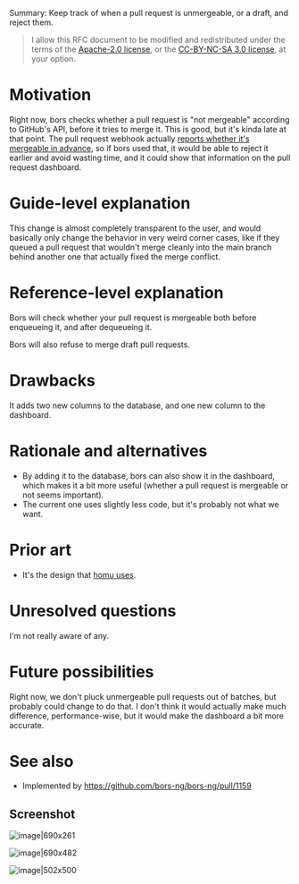 Summary: Keep track of when a pull request is unmergeable, or a draft, and reject them.

> I allow this RFC document to be modified and redistributed under the terms of the [Apache-2.0 license](http://www.apache.org/licenses/LICENSE-2.0), or the [CC-BY-NC-SA 3.0 license](http://creativecommons.org/licenses/by-nc-sa/3.0/deed.en_US), at your option.

# Motivation

Right now, bors checks whether a pull request is "not mergeable" according to GitHub's API, before it tries to merge it. This is good, but it's kinda late at that point. The pull request webhook actually [reports whether it's mergeable in advance](https://docs.github.com/en/developers/webhooks-and-events/webhook-events-and-payloads#webhook-payload-object-31), so if bors used that, it would be able to reject it earlier and avoid wasting time, and it could show that information on the pull request dashboard.

# Guide-level explanation

This change is almost completely transparent to the user, and would basically only change the behavior in very weird corner cases, like if they queued a pull request that wouldn't merge cleanly into the main branch behind another one that actually fixed the merge conflict.

# Reference-level explanation

Bors will check whether your pull request is mergeable both before enqueueing it, and after dequeueing it.

Bors will also refuse to merge draft pull requests.

# Drawbacks

It adds two new columns to the database, and one new column to the dashboard.

# Rationale and alternatives

* By adding it to the database, bors can also show it in the dashboard, which makes it a bit more useful (whether a pull request is mergeable or not seems important).
* The current one uses slightly less code, but it's probably not what we want.

# Prior art

* It's the design that [homu uses](https://bors.rust-lang.org/queue/rust).

# Unresolved questions

I'm not really aware of any.

# Future possibilities

Right now, we don't pluck unmergeable pull requests out of batches, but probably could change to do that. I don't think it would actually make much difference, performance-wise, but it would make the dashboard a bit more accurate.

# See also

* Implemented by <https://github.com/bors-ng/bors-ng/pull/1159>

## Screenshot

![image|690x261](https://forum.bors.tech/uploads/default/original/1X/a0744e21768ae50d6c03cfbd74e8f0febbbbc418.png)

![image|690x482](https://forum.bors.tech/uploads/default/original/1X/5ddb5f1299dbad9c251040ba704342f405fe8320.png)

![image|502x500](https://forum.bors.tech/uploads/default/original/1X/f499f1214c7a9aca6208eeca94bffb7dda024ec2.png)
